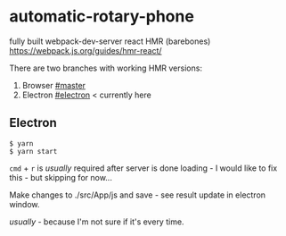 # automatic-rotary-phone

fully built webpack-dev-server react HMR (barebones) https://webpack.js.org/guides/hmr-react/

There are two branches with working HMR versions:
1. Browser [#master](../master/README.md) 
2. Electron [#electron](./README.md) < currently here

## Electron
```shell
$ yarn
$ yarn start
```

`cmd` + `r` is *usually* required after server is done loading - I would like to fix this - but skipping for now...

Make changes to ./src/App/js and save - see result update in electron window.

*usually* - because I'm not sure if it's every time.

